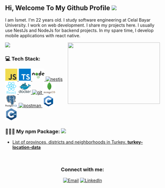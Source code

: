 ## Hi, Welcome To My Github Profile <img src="https://media.giphy.com/media/hvRJCLFzcasrR4ia7z/giphy.gif" width="28">

I am İsmet. I'm 22 years old. I study software engineering at Celal Bayar University. I work on web development. I share my projects here. I usually use NestJs and NodeJs for backend projects. In my spare time, I develop mobile applications with react native.
<br>

<img src="https://media.giphy.com/media/bGgsc5mWoryfgKBx1u/giphy.gif?cid=ecf05e47qpupvgkwksk1lsif6k3m6eihnmouz07w6i09nbfu&ep=v1_gifs_search&rid=giphy.gif&ct=g" align="right" width="300" height="200" >

[![](https://visitcount.itsvg.in/api?id=ismetcanbyk&label=Profile%20Views&pretty=true)](https://visitcount.itsvg.in)

### 💻 Tech Stack:

<p align="left">  
<a href="https://developer.mozilla.org/en-US/docs/Web/JavaScript" target="_blank" rel="noreferrer"> <img src="https://raw.githubusercontent.com/devicons/devicon/master/icons/javascript/javascript-original.svg" alt="javascript" width="40" height="40"/> </a> 
<a href="https://www.typescriptlang.org/" target="_blank" rel="noreferrer"> <img src="https://raw.githubusercontent.com/devicons/devicon/master/icons/typescript/typescript-original.svg" alt="typescript" width="40" height="40"/> </a> 
<a href="https://nodejs.org" target="_blank" rel="noreferrer"> <img src="https://raw.githubusercontent.com/devicons/devicon/master/icons/nodejs/nodejs-original-wordmark.svg" alt="nodejs" width="40" height="40"/> </a>
<a href="https://nestjs.com/" target="_blank" rel="noreferrer"> <img src="https://avatars.githubusercontent.com/u/28507035?s=200&v=4" alt="nestjs" width="40" height="40"/> </a> 
<a href="https://reactjs.org/" target="_blank" rel="noreferrer"> <img src="https://raw.githubusercontent.com/devicons/devicon/master/icons/react/react-original-wordmark.svg" alt="react" width="40" height="40"/> </a> 
<a href="https://www.docker.com/" target="_blank" rel="noreferrer"> <img src="https://raw.githubusercontent.com/devicons/devicon/master/icons/docker/docker-original-wordmark.svg" alt="docker" width="40" height="40"/> </a>
 <a href="https://git-scm.com/" target="_blank" rel="noreferrer"> <img src="https://www.vectorlogo.zone/logos/git-scm/git-scm-icon.svg" alt="git" width="40" height="40"/> </a>
<a href="https://www.mongodb.com/" target="_blank" rel="noreferrer"> <img src="https://raw.githubusercontent.com/devicons/devicon/master/icons/mongodb/mongodb-original-wordmark.svg" alt="mongodb" width="40" height="40"/> </a> 
 <a href="https://www.postgresql.org" target="_blank" rel="noreferrer"> <img src="https://raw.githubusercontent.com/devicons/devicon/master/icons/postgresql/postgresql-original-wordmark.svg" alt="postgresql" width="40" height="40"/> </a>
 <a href="https://postman.com" target="_blank" rel="noreferrer"> <img src="https://www.vectorlogo.zone/logos/getpostman/getpostman-icon.svg" alt="postman" width="40" height="40"/>
 <a href="http://www.open-std.org/jtc1/sc22/wg14/" target="_blank" rel="noreferrer"> <img src="https://raw.githubusercontent.com/github/explore/f3e22f0dca2be955676bc70d6214b95b13354ee8/topics/c/c.png?size=48" alt="javascript" width="40" height="40"/> </a> 
 <a href="" target="_blank" rel="noreferrer"> <img src="https://raw.githubusercontent.com/github/explore/180320cffc25f4ed1bbdfd33d4db3a66eeeeb358/topics/cpp/cpp.png" alt="javascript" width="40" height="40"/> </a>  </a>
       </p>

### **👨🏻‍💻 My npm Package:** <code><img height="42" src="https://www.vectorlogo.zone/logos/npmjs/npmjs-ar21.svg"></code>

- [List of provinces, districts and neighborhoods in Turkey. **turkey-location-data**](https://www.npmjs.com/package/turkey-location-data)

<br>

<!-- ## **📊 GitHub Stats:**

![](https://github-readme-streak-stats.herokuapp.com/?user=ismetcanbyk&theme=dark&hide_border=false)<br/>
![](https://github-readme-stats.vercel.app/api/top-langs/?username=ismetcanbyk&theme=dark&hide_border=false&include_all_commits=false&count_private=false)

<br> -->

<h3 align="center">Connect with me:</h3>

<p align="center">
<a href="mailto:ismetcanbyk@gmail.com"><img alt="Email" src="https://img.shields.io/badge/Email-ismetcanbyk@gmail.com-blue?style=flat&logo=gmail"></a>
<a href="https://www.linkedin.com/in/ismet-can-byk/" target="_blank"><img alt="LinkedIn" src="https://img.shields.io/badge/LinkedIn-@ismetcanbyk-blue?style=flat&logo=linkedin"></a>

</p>
